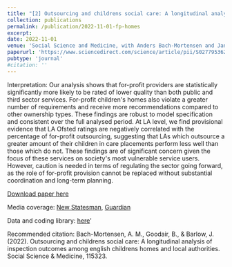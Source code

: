 ```yaml
---
title: "[2] Outsourcing and childrens social care: A longitudinal analysis of inspection outcomes among english childrens homes and local authorities."
collection: publications
permalink: /publication/2022-11-01-fp-homes
excerpt: 
date: 2022-11-01
venue: 'Social Science and Medicine, with Anders Bach-Mortensen and Jane Barlow'
paperurl: 'https://www.sciencedirect.com/science/article/pii/S0277953622006293'
pubtype: 'journal'
#citation: ''
---
```


Interpretation:  Our analysis shows that for-profit providers are statistically significantly more likely to be rated of lower quality than both public and third sector services. For-profit children's homes also violate a greater number of requirements and receive more recommendations compared to other ownership types. These findings are robust to model specification and consistent over the full analysed period. At LA level, we find provisional evidence that LA Ofsted ratings are negatively correlated with the percentage of for-profit outsourcing, suggesting that LAs which outsource a greater amount of their children in care placements perform less well than those which do not. These findings are of significant concern given the focus of these services on society's most vulnerable service users. However, caution is needed in terms of regulating the sector going forward, as the role of for-profit provision cannot be replaced without substantial coordination and long-term planning.

[Download paper here](https://www.sciencedirect.com/science/article/pii/S0277953622006293/pdfft?md5=92beba493b27da937f1b196f9783b2f2&pid=1-s2.0-S0277953622006293-main.pdf)

Media coverage: [New Statesman](https://www.newstatesman.com/spotlight/2022/10/outsourced-children-homes-poor-standards-ratings-commodities), [Guardian](https://www.theguardian.com/commentisfree/2023/jun/04/the-guardian-view-on-outsourced-childrens-homes-the-wrong-model) <br>

Data and coding library: [here](https://github.com/BenGoodair/Outsourcing_childrens_social_care)'

Recommended citation: Bach-Mortensen, A. M., Goodair, B., & Barlow, J. (2022). Outsourcing and childrens social care: A longitudinal analysis of inspection outcomes among english childrens homes and local authorities. Social Science & Medicine, 115323.